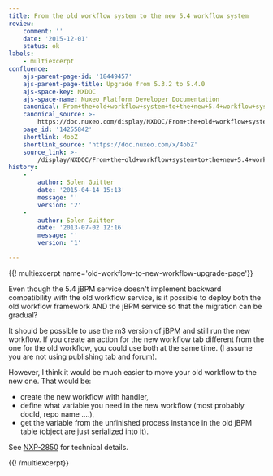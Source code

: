 ```yaml
---
title: From the old workflow system to the new 5.4 workflow system
review:
    comment: ''
    date: '2015-12-01'
    status: ok
labels:
    - multiexcerpt
confluence:
    ajs-parent-page-id: '18449457'
    ajs-parent-page-title: Upgrade from 5.3.2 to 5.4.0
    ajs-space-key: NXDOC
    ajs-space-name: Nuxeo Platform Developer Documentation
    canonical: From+the+old+workflow+system+to+the+new+5.4+workflow+system
    canonical_source: >-
        https://doc.nuxeo.com/display/NXDOC/From+the+old+workflow+system+to+the+new+5.4+workflow+system
    page_id: '14255842'
    shortlink: 4obZ
    shortlink_source: 'https://doc.nuxeo.com/x/4obZ'
    source_link: >-
        /display/NXDOC/From+the+old+workflow+system+to+the+new+5.4+workflow+system
history:
    - 
        author: Solen Guitter
        date: '2015-04-14 15:13'
        message: ''
        version: '2'
    - 
        author: Solen Guitter
        date: '2013-07-02 12:16'
        message: ''
        version: '1'

---
```

{{! multiexcerpt name='old-workflow-to-new-workflow-upgrade-page'}}

Even though the 5.4 jBPM service doesn't implement backward compatibility with the old workflow service, is it possible to deploy both the old workflow framework AND the jBPM service so that the migration can be gradual?

It should be possible to use the m3 version of jBPM and still run the new workflow.
If you create an action for the new workflow tab different from the one for the old workflow, you could use both at the same time. (I assume you are not using publishing tab and forum).

However, I think it would be much easier to move your old workflow to the new one. That would be:

*   create the new workflow with handler,
*   define what variable you need in the new workflow (most probably docId, repo name ....),
*   get the variable from the unfinished process instance in the old jBPM table (object are just serialized into it).

See [NXP-2850](https://jira.nuxeo.com/browse/NXP-2850) for technical details.

{{! /multiexcerpt}}